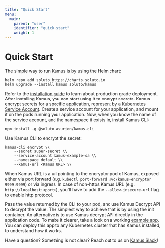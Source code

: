 ```yaml
---
title: "Quick Start"
menu:
  main:
    parent: "user"
    identifier: "quick-start"
    weight: 1
---
```


# Quick Start

The simple way to run Kamus is by using the Helm chart:
```
helm repo add soluto https://charts.soluto.io
helm upgrade --install kamus soluto/kamus
```
Refer to the [installation guide](./install.md) to learn about production grade deployment.
After installing Kamus, you can start using it to encrypt secrets.
Kamus encrypt secrets for a specific application, represent by a [Kubernetes Service Account](https://kubernetes.io/docs/tasks/configure-pod-container/configure-service-account).
Create a service account for your application, and mount it on the pods running your application.
Now, when you know the name of the service account, and the namespace it exists in, install Kamus CLI:
```
npm install -g @soluto-asurion/kamus-cli
```
Use Kamus CLI to encrypt the secret:
```
kamus-cli encrypt \\
    --secret super-secret \\
    --service-account kamus-example-sa \\
    --namespace default \\
    --kamus-url <Kamus URL> \\
```

When Kamus URL is a url pointing to the encryptor pod of Kamus, exposed either via port forward (e.g. `kubectl port-forward svc/kamus-encryptor 9999:9999`) or via ingress.
In case of non-https Kamus URL (e.g. `http://localhost:<port>`), you'll have to add the `--allow-insecure-url` flag to enable http protocol.

Pass the value returned by the CLI to your pod, and use Kamus Decrypt API to decrypt the value.
The simplest way to achieve that is by using the init container.
An alternative is to use Kamus decrypt API directly in the application code.
To make it clearer, take a look on a working [example app](example/README.md).
You can deploy this app to any Kubernetes cluster that has Kamus installed, to understand how it works.

Have a question? Something is not clear? Reach out to us on [Kamus Slack](https://join.slack.com/t/k8s-kamus/shared_invite/enQtODA2MjI3MjAzMjA1LThlODkxNTg3ZGVmMjVkOTBhY2RmMmRjOWFiOGU2NzQ1ODU4ODNiMDJiZTE5ZTY4YmRiOTM3MjI0MDc0OGFkN2E)!
